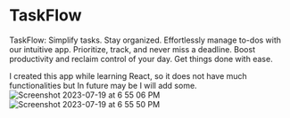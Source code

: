 # TaskFlow
 TaskFlow: Simplify tasks. Stay organized. Effortlessly manage to-dos with our intuitive app. Prioritize, track, and never miss a deadline. Boost productivity and reclaim control of your day. Get things done with ease.
 
 I created this app while learning React, so it does not have much functionalities but In future may be I will add some.
![Screenshot 2023-07-19 at 6 55 06 PM](https://github.com/ashim1588/TaskFlow/assets/87517867/bb4c9dc4-0a30-4160-974c-2ef81a5a4bc6)
![Screenshot 2023-07-19 at 6 55 50 PM](https://github.com/ashim1588/TaskFlow/assets/87517867/9a1e6e2f-aee5-4ea5-893d-ea312ef8a31f)

